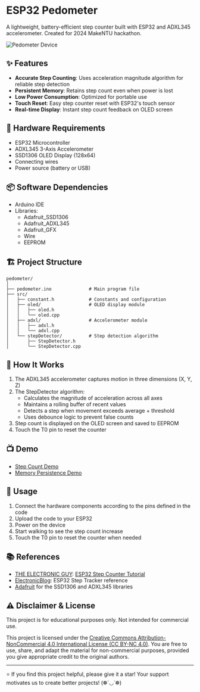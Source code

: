 # ESP32 Pedometer

A lightweight, battery-efficient step counter built with ESP32 and ADXL345 accelerometer. Created for 2024 MakeNTU hackathon.

![Pedometer Device](https://github.com/ChenBingWei1201/pedometer/assets/49435609/2b3c5fb0-52b2-4798-a085-2034e64963d5)

## ✨ Features

- **Accurate Step Counting**: Uses acceleration magnitude algorithm for reliable step detection
- **Persistent Memory**: Retains step count even when power is lost
- **Low Power Consumption**: Optimized for portable use
- **Touch Reset**: Easy step counter reset with ESP32's touch sensor
- **Real-time Display**: Instant step count feedback on OLED screen

## 🔧 Hardware Requirements

- ESP32 Microcontroller
- ADXL345 3-Axis Accelerometer
- SSD1306 OLED Display (128x64)
- Connecting wires
- Power source (battery or USB)

## 📦 Software Dependencies

- Arduino IDE
- Libraries:
  - Adafruit_SSD1306
  - Adafruit_ADXL345
  - Adafruit_GFX
  - Wire
  - EEPROM

## 🏗️ Project Structure

```
pedometer/
│
├── pedometer.ino              # Main program file
├── src/
│   ├── constant.h             # Constants and configuration
│   ├── oled/                  # OLED display module
│   │   ├── oled.h
│   │   └── oled.cpp
│   ├── adxl/                  # Accelerometer module
│   │   ├── adxl.h
│   │   └── adxl.cpp
│   └── stepDetector/          # Step detection algorithm
│       ├── StepDetector.h
│       └── StepDetector.cpp
```

## 🚀 How It Works

1. The ADXL345 accelerometer captures motion in three dimensions (X, Y, Z)
2. The StepDetector algorithm:
   - Calculates the magnitude of acceleration across all axes
   - Maintains a rolling buffer of recent values
   - Detects a step when movement exceeds average + threshold
   - Uses debounce logic to prevent false counts
3. Step count is displayed on the OLED screen and saved to EEPROM
4. Touch the T0 pin to reset the counter

## 📺 Demo

- [Step Count Demo](https://drive.google.com/file/d/1YQH5bl1licHwMoUTrAurOHJOOqHBxV4j/view?usp=drive_link)
- [Memory Persistence Demo](https://drive.google.com/file/d/1hPq_t__4g5AZ212mDPqRomSr6950t9aw/view?usp=drive_link)

## 🔄 Usage

1. Connect the hardware components according to the pins defined in the code
2. Upload the code to your ESP32
3. Power on the device
4. Start walking to see the step count increase
5. Touch the T0 pin to reset the counter when needed

## 📚 References

- [THE ELECTRONIC GUY](https://youtube.com/@THEELECTRONICGUY): [ESP32 Step Counter Tutorial](https://youtu.be/T2tqk6CIBxY)
- [ElectronicBlog](https://electronicblogs.com/esp32-step-tracker-web-integrated-counter-project/): ESP32 Step Tracker reference
- [Adafruit](https://github.com/adafruit) for the SSD1306 and ADXL345 libraries

## ⚠️ Disclaimer & License

This project is for educational purposes only. Not intended for commercial use.

This project is licensed under the [Creative Commons Attribution-NonCommercial 4.0 International License (CC BY-NC 4.0)](LICENSE). You are free to use, share, and adapt the material for non-commercial purposes, provided you give appropriate credit to the original authors.

---

⭐ If you find this project helpful, please give it a star! Your support motivates us to create better projects! (❁´◡`❁)